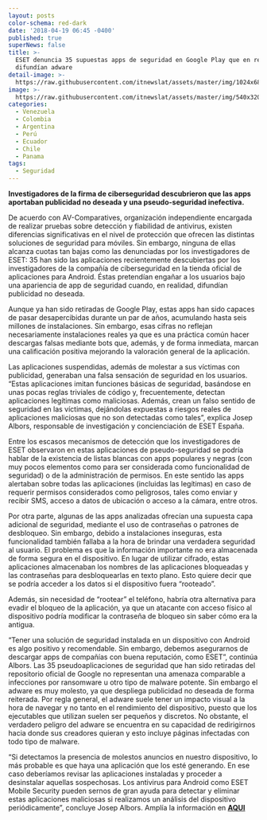```yaml
---
layout: posts
color-schema: red-dark
date: '2018-04-19 06:45 -0400'
published: true
superNews: false
title: >-
  ESET denuncia 35 supuestas apps de seguridad en Google Play que en realidad
  difundían adware 
detail-image: >-
  https://raw.githubusercontent.com/itnewslat/assets/master/img/1024x680/app-virus-g.jpg
image: >-
  https://raw.githubusercontent.com/itnewslat/assets/master/img/540x320/app-virus-p.jpg
categories:
  - Venezuela
  - Colombia
  - Argentina
  - Perú
  - Ecuador
  - Chile
  - Panama
tags:
  - Seguridad
---
```

**Investigadores de la firma de ciberseguridad descubrieron que las apps aportaban publicidad no deseada y una pseudo-seguridad inefectiva.**

De acuerdo con AV-Comparatives, organización independiente encargada de realizar pruebas sobre detección y fiabilidad de antivirus, existen diferencias significativas en el nivel de protección que ofrecen las distintas soluciones de seguridad para móviles. Sin embargo, ninguna de ellas alcanza cuotas tan bajas como las denunciadas por los investigadores de ESET: 35 han sido las aplicaciones recientemente descubiertas por los investigadores de la compañía de ciberseguridad en la tienda oficial de aplicaciones para Android. Éstas pretendían engañar a los usuarios bajo una apariencia de app de seguridad cuando, en realidad, difundían publicidad no deseada. 

Aunque ya han sido retiradas de Google Play, estas apps han sido capaces de pasar desapercibidas durante un par de años, acumulando hasta seis millones de instalaciones.  Sin embargo, esas cifras no reflejan necesariamente instalaciones reales ya que es una práctica común hacer descargas falsas mediante bots que, además, y de forma inmediata, marcan una calificación positiva mejorando la valoración general de la aplicación.

Las aplicaciones suspendidas, además de molestar a sus víctimas con publicidad, generaban una falsa sensación de seguridad en los usuarios. “Estas aplicaciones imitan funciones básicas de seguridad, basándose en unas pocas reglas triviales de código y, frecuentemente, detectan aplicaciones legítimas como maliciosas. Además, crean un falso sentido de seguridad en las víctimas, dejándolas expuestas a riesgos reales de aplicaciones maliciosas que no son detectadas como tales”, explica Josep Albors, responsable de investigación y concienciación de ESET España.

Entre los escasos mecanismos de detección que los investigadores de ESET observaron en estas aplicaciones de pseudo-seguridad se podría hablar de la existencia de listas blancas con apps populares y negras (con muy pocos elementos como para ser considerada como funcionalidad de seguridad) o de la administración de permisos. En este sentido las apps alertaban sobre todas las aplicaciones (incluidas las legítimas) en caso de requerir permisos considerados como peligrosos, tales como enviar y recibir SMS, acceso a datos de ubicación o acceso a la cámara, entre otros.

Por otra parte, algunas de las apps analizadas ofrecían una supuesta capa adicional de seguridad, mediante el uso de contraseñas o patrones de desbloqueo. Sin embargo, debido a instalaciones inseguras, esta funcionalidad también fallaba a la hora de brindar una verdadera seguridad al usuario. El problema es que la información importante no era almacenada de forma segura en el dispositivo. En lugar de utilizar cifrado, estas aplicaciones almacenaban los nombres de las aplicaciones bloqueadas y las contraseñas para desbloquearlas en texto plano. Esto quiere decir que se podría acceder a los datos si el dispositivo fuera “rooteado”.

Además, sin necesidad de “rootear” el teléfono, habría otra alternativa para evadir el bloqueo de la aplicación, ya que un atacante con acceso físico al dispositivo podría modificar la contraseña de bloqueo sin saber cómo era la antigua.

“Tener una solución de seguridad instalada en un dispositivo con Android es algo positivo y recomendable. Sin embargo, debemos asegurarnos de descargar apps de compañías con buena reputación, como ESET”, continúa Albors.
Las 35 pseudoaplicaciones de seguridad que han sido retiradas del repositorio oficial de Google no representan una amenaza comparable a infecciones por ransomware u otro tipo de malware potente. Sin embargo el adware es muy molesto, ya que despliega publicidad no deseada de forma reiterada. Por regla general, el adware suele tener un impacto visual a la hora de navegar y no tanto en el rendimiento del dispositivo, puesto que los ejecutables que utilizan suelen ser pequeños y discretos. No obstante, el verdadero peligro del adware se encuentra en su capacidad de redirigirnos hacia donde sus creadores quieran y esto incluye páginas infectadas con todo tipo de malware.

“Si detectamos la presencia de molestos anuncios en nuestro dispositivo, lo más probable es que haya una aplicación que los esté generando. En ese caso deberíamos revisar las aplicaciones instaladas y proceder a desinstalar aquellas sospechosas. Los antivirus para Android como ESET Mobile Security pueden sernos de gran ayuda para detectar y eliminar estas aplicaciones maliciosas si realizamos un análisis del dispositivo periódicamente”, concluye Josep Albors.
Amplía la información en **[AQUI](https://www.welivesecurity.com/la-es/2018/04/17/cuidado-apps-que-solo-disparan-publicidad-se-hacen-pasar-por-aplicaciones-de-seguridad/)**
